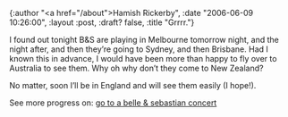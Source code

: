 {:author "<a href=\"/about\">Hamish Rickerby</a>", :date "2006-06-09 10:26:00", :layout :post, :draft? false, :title "Grrrr."}

<div><div><p>I found out tonight B&#38;S are playing in Melbourne tomorrow night, and the night after, and then they&#8217;re going to Sydney, and then Brisbane.  Had I known this in advance, I would have been more than happy to fly over to Australia to see them.  Why oh why don&#8217;t they come to New Zealand?</p>	<p>No matter, soon I&#8217;ll be in England and will see them easily (I hope!).</p></div><div>See more progress on: <a href="http://www.43things.com/people/progress/rickerbh?on=3366108">go to a belle &amp; sebastian concert</a></div></div>
